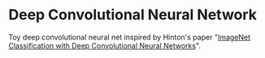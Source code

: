 Deep Convolutional Neural Network
=================================

Toy deep convolutional neural net inspired by Hinton's paper "[ImageNet Classification with Deep Convolutional
Neural Networks](http://www.cs.toronto.edu/~fritz/absps/imagenet.pdf)".
